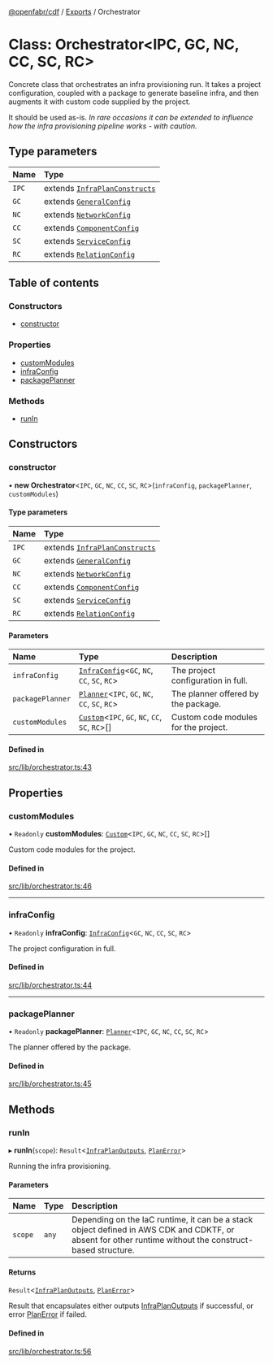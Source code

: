 [@openfabr/cdf](../README.md) / [Exports](../modules.md) / Orchestrator

# Class: Orchestrator<IPC, GC, NC, CC, SC, RC\>

Concrete class that orchestrates an infra provisioning run.
It takes a project configuration, coupled with a package to generate baseline infra, and then augments it with custom code supplied by the project.

It should be used as-is. *In rare occasions it can be extended to influence how the infra provisioning pipeline works - with caution.*

## Type parameters

| Name | Type |
| :------ | :------ |
| `IPC` | extends [`InfraPlanConstructs`](../interfaces/InfraPlanConstructs.md) |
| `GC` | extends [`GeneralConfig`](../interfaces/GeneralConfig.md) |
| `NC` | extends [`NetworkConfig`](../interfaces/NetworkConfig.md) |
| `CC` | extends [`ComponentConfig`](../interfaces/ComponentConfig.md) |
| `SC` | extends [`ServiceConfig`](../interfaces/ServiceConfig.md) |
| `RC` | extends [`RelationConfig`](../interfaces/RelationConfig.md) |

## Table of contents

### Constructors

- [constructor](Orchestrator.md#constructor)

### Properties

- [customModules](Orchestrator.md#custommodules)
- [infraConfig](Orchestrator.md#infraconfig)
- [packagePlanner](Orchestrator.md#packageplanner)

### Methods

- [runIn](Orchestrator.md#runin)

## Constructors

### constructor

• **new Orchestrator**<`IPC`, `GC`, `NC`, `CC`, `SC`, `RC`\>(`infraConfig`, `packagePlanner`, `customModules`)

#### Type parameters

| Name | Type |
| :------ | :------ |
| `IPC` | extends [`InfraPlanConstructs`](../interfaces/InfraPlanConstructs.md) |
| `GC` | extends [`GeneralConfig`](../interfaces/GeneralConfig.md) |
| `NC` | extends [`NetworkConfig`](../interfaces/NetworkConfig.md) |
| `CC` | extends [`ComponentConfig`](../interfaces/ComponentConfig.md) |
| `SC` | extends [`ServiceConfig`](../interfaces/ServiceConfig.md) |
| `RC` | extends [`RelationConfig`](../interfaces/RelationConfig.md) |

#### Parameters

| Name | Type | Description |
| :------ | :------ | :------ |
| `infraConfig` | [`InfraConfig`](InfraConfig.md)<`GC`, `NC`, `CC`, `SC`, `RC`\> | The project configuration in full. |
| `packagePlanner` | [`Planner`](Planner.md)<`IPC`, `GC`, `NC`, `CC`, `SC`, `RC`\> | The planner offered by the package. |
| `customModules` | [`Custom`](Custom.md)<`IPC`, `GC`, `NC`, `CC`, `SC`, `RC`\>[] | Custom code modules for the project. |

#### Defined in

[src/lib/orchestrator.ts:43](https://github.com/openfabr/cdf/blob/8dc07b3/core/typescript/src/lib/orchestrator.ts#L43)

## Properties

### customModules

• `Readonly` **customModules**: [`Custom`](Custom.md)<`IPC`, `GC`, `NC`, `CC`, `SC`, `RC`\>[]

Custom code modules for the project.

#### Defined in

[src/lib/orchestrator.ts:46](https://github.com/openfabr/cdf/blob/8dc07b3/core/typescript/src/lib/orchestrator.ts#L46)

___

### infraConfig

• `Readonly` **infraConfig**: [`InfraConfig`](InfraConfig.md)<`GC`, `NC`, `CC`, `SC`, `RC`\>

The project configuration in full.

#### Defined in

[src/lib/orchestrator.ts:44](https://github.com/openfabr/cdf/blob/8dc07b3/core/typescript/src/lib/orchestrator.ts#L44)

___

### packagePlanner

• `Readonly` **packagePlanner**: [`Planner`](Planner.md)<`IPC`, `GC`, `NC`, `CC`, `SC`, `RC`\>

The planner offered by the package.

#### Defined in

[src/lib/orchestrator.ts:45](https://github.com/openfabr/cdf/blob/8dc07b3/core/typescript/src/lib/orchestrator.ts#L45)

## Methods

### runIn

▸ **runIn**(`scope`): `Result`<[`InfraPlanOutputs`](../modules.md#infraplanoutputs), [`PlanError`](../interfaces/PlanError.md)\>

Running the infra provisioning.

#### Parameters

| Name | Type | Description |
| :------ | :------ | :------ |
| `scope` | `any` | Depending on the IaC runtime, it can be a stack object defined in AWS CDK and CDKTF, or absent for other runtime without the construct-based structure. |

#### Returns

`Result`<[`InfraPlanOutputs`](../modules.md#infraplanoutputs), [`PlanError`](../interfaces/PlanError.md)\>

Result that encapsulates either outputs [InfraPlanOutputs](../modules.md#infraplanoutputs) if successful, or error [PlanError](../interfaces/PlanError.md) if failed.

#### Defined in

[src/lib/orchestrator.ts:56](https://github.com/openfabr/cdf/blob/8dc07b3/core/typescript/src/lib/orchestrator.ts#L56)
